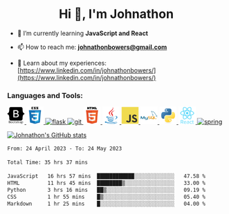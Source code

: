 <h1 align="center">Hi 👋, I'm Johnathon</h1>

- 🌱 I’m currently learning **JavaScript and React**

- 📫 How to reach me: **johnathonbowers@gmail.com**

- 📄 Learn about my experiences: [https://www.linkedin.com/in/johnathonbowers/](https://www.linkedin.com/in/johnathonbowers/)

<h3 align="left">Languages and Tools:</h3>
<p align="left"> <a href="https://getbootstrap.com" target="_blank" rel="noreferrer"> <img src="https://raw.githubusercontent.com/devicons/devicon/master/icons/bootstrap/bootstrap-plain-wordmark.svg" alt="bootstrap" width="40" height="40"/> </a> <a href="https://www.w3schools.com/css/" target="_blank" rel="noreferrer"> <img src="https://raw.githubusercontent.com/devicons/devicon/master/icons/css3/css3-original-wordmark.svg" alt="css3" width="40" height="40"/> </a> <a href="https://flask.palletsprojects.com/" target="_blank" rel="noreferrer"> <img src="https://www.vectorlogo.zone/logos/pocoo_flask/pocoo_flask-icon.svg" alt="flask" width="40" height="40"/> </a> <a href="https://git-scm.com/" target="_blank" rel="noreferrer"> <img src="https://www.vectorlogo.zone/logos/git-scm/git-scm-icon.svg" alt="git" width="40" height="40"/> </a> <a href="https://www.w3.org/html/" target="_blank" rel="noreferrer"> <img src="https://raw.githubusercontent.com/devicons/devicon/master/icons/html5/html5-original-wordmark.svg" alt="html5" width="40" height="40"/> </a> <a href="https://www.java.com" target="_blank" rel="noreferrer"> <img src="https://raw.githubusercontent.com/devicons/devicon/master/icons/java/java-original.svg" alt="java" width="40" height="40"/> </a> <a href="https://developer.mozilla.org/en-US/docs/Web/JavaScript" target="_blank" rel="noreferrer"> <img src="https://raw.githubusercontent.com/devicons/devicon/master/icons/javascript/javascript-original.svg" alt="javascript" width="40" height="40"/> </a> <a href="https://www.mysql.com/" target="_blank" rel="noreferrer"> <img src="https://raw.githubusercontent.com/devicons/devicon/master/icons/mysql/mysql-original-wordmark.svg" alt="mysql" width="40" height="40"/> </a> <a href="https://www.python.org" target="_blank" rel="noreferrer"> <img src="https://raw.githubusercontent.com/devicons/devicon/master/icons/python/python-original.svg" alt="python" width="40" height="40"/> </a> <a href="https://reactjs.org/" target="_blank" rel="noreferrer"> <img src="https://raw.githubusercontent.com/devicons/devicon/master/icons/react/react-original-wordmark.svg" alt="react" width="40" height="40"/> </a> <a href="https://spring.io/" target="_blank" rel="noreferrer"> <img src="https://www.vectorlogo.zone/logos/springio/springio-icon.svg" alt="spring" width="40" height="40"/> </a> </p>

[![Johnathon's GitHub stats](https://github-readme-stats.vercel.app/api?username=JohnathonBowers)](https://github.com/JohnathonBowers/github-readme-stats)
<!--START_SECTION:waka-->

```text
From: 24 April 2023 - To: 24 May 2023

Total Time: 35 hrs 37 mins

JavaScript   16 hrs 57 mins  ████████████░░░░░░░░░░░░░   47.58 %
HTML         11 hrs 45 mins  ████████▒░░░░░░░░░░░░░░░░   33.00 %
Python       3 hrs 16 mins   ██▒░░░░░░░░░░░░░░░░░░░░░░   09.19 %
CSS          1 hr 55 mins    █▒░░░░░░░░░░░░░░░░░░░░░░░   05.40 %
Markdown     1 hr 25 mins    █░░░░░░░░░░░░░░░░░░░░░░░░   04.00 %
```

<!--END_SECTION:waka-->
